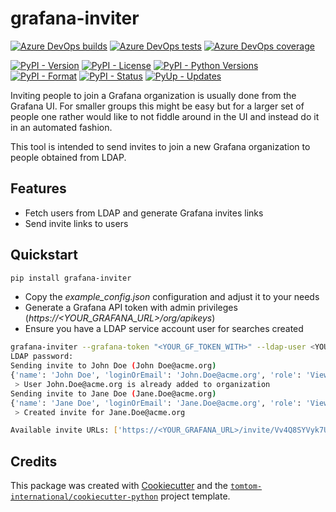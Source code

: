 # grafana-inviter

[![Azure DevOps builds](https://img.shields.io/azure-devops/build/tomtomweb/GitHub-TomTom-International/14.svg)](https://dev.azure.com/tomtomweb/GitHub-TomTom-International/_build/latest?definitionId=14&branchName=master)
[![Azure DevOps tests](https://img.shields.io/azure-devops/tests/tomtomweb/GitHub-TomTom-International/14.svg)](https://dev.azure.com/tomtomweb/GitHub-TomTom-International/_build/latest?definitionId=14&branchName=master)
[![Azure DevOps coverage](https://img.shields.io/azure-devops/coverage/tomtomweb/GitHub-TomTom-International/14.svg)](https://dev.azure.com/tomtomweb/GitHub-TomTom-International/_build/latest?definitionId=14&branchName=master)

[![PyPI - Version](https://img.shields.io/pypi/v/grafana-inviter.svg)](https://pypi.org/project/grafana-inviter/)
[![PyPI - License](https://img.shields.io/pypi/l/grafana-inviter.svg)](https://pypi.org/project/grafana-inviter/)
[![PyPI - Python Versions](https://img.shields.io/pypi/pyversions/grafana-inviter.svg)](https://pypi.org/project/grafana-inviter/)
[![PyPI - Format](https://img.shields.io/pypi/format/grafana-inviter.svg)](https://pypi.org/project/grafana-inviter/)
[![PyPI - Status](https://img.shields.io/pypi/status/grafana-inviter.svg)](https://pypi.org/project/grafana-inviter/)
[![PyUp - Updates](https://pyup.io/repos/github/tomtom-international/grafana-inviter/shield.svg)](https://pyup.io/repos/github/tomtom-international/grafana-inviter/)

Inviting people to join a Grafana organization is usually done from the Grafana UI. For smaller groups this might be easy but for a larger set of people one
rather would like to not fiddle around in the UI and instead do it in an automated fashion.

This tool is intended to send invites to join a new Grafana organization to people obtained from LDAP.

## Features

* Fetch users from LDAP and generate Grafana invites links
* Send invite links to users

## Quickstart

```bash
pip install grafana-inviter
```

* Copy the *example_config.json* configuration and adjust it to your needs
* Generate a Grafana API token with admin privileges (*https://<YOUR_GRAFANA_URL>/org/apikeys*)
* Ensure you have a LDAP service account user for searches created

```bash
grafana-inviter --grafana-token "<YOUR_GF_TOKEN_WITH>" --ldap-user <YOUR_SVC_ACCOUNT_USER> --config config.json --ask-ldap-password
LDAP password:
Sending invite to John Doe (John Doe@acme.org)
{'name': 'John Doe', 'loginOrEmail': 'John.Doe@acme.org', 'role': 'Viewer', 'sendEmail': False, 'orgId': 10}
 > User John.Doe@acme.org is already added to organization
Sending invite to Jane Doe (Jane.Doe@acme.org)
{'name': 'Jane Doe', 'loginOrEmail': 'Jane.Doe@acme.org', 'role': 'Viewer', 'sendEmail': False, 'orgId': 10}
 > Created invite for Jane.Doe@acme.org

Available invite URLs: ['https://<YOUR_GRAFANA_URL>/invite/Vv4Q8SYVyk7ULGpeWvjMXl0iuWLl67']
```

## Credits

This package was created with [Cookiecutter](https://github.com/audreyr/cookiecutter) and the [`tomtom-international/cookiecutter-python`](https://github.com/tomtom-international/cookiecutter-python) project template.
